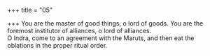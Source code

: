 +++
title = "05"

+++
You are the master of good things, o lord of goods. You are the foremost  institutor of alliances, o lord of alliances.  
O Indra, come to an agreement with the Maruts, and then eat the  
oblations in the proper ritual order.  